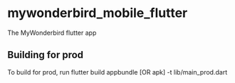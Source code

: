 # mywonderbird_mobile_flutter

The MyWonderbird flutter app

## Building for prod
To build for prod, run flutter build appbundle [OR apk] -t lib/main_prod.dart
